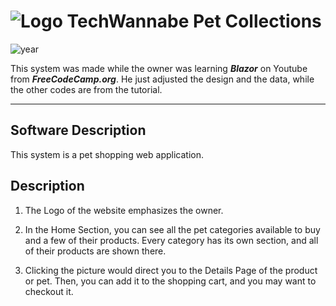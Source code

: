# ![Logo](src/ShopOnline.Web/wwwroot/favicon.ico) TechWannabe Pet Collections

![year](https://img.shields.io/badge/year-2023-blue)

This system was made while the owner was learning ***Blazor*** on Youtube from ***FreeCodeCamp.org***. He just adjusted the design and the data, while the other codes are from the tutorial.

---

## Software Description

This system is a pet shopping web application.

## Description

1. The Logo of the website emphasizes the owner.

2. In the Home Section, you can see all the pet categories available to buy and a few of their products. Every category has its own section, and all of their products are shown there.

3. Clicking the picture would direct you to the Details Page of the product or pet. Then, you can add it to the shopping cart, and you may want to checkout it.
